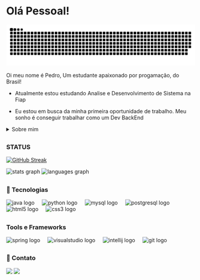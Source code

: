 # Olá Pessoal!

<img src="https://raw.githubusercontent.com/Pedro-Henrique3216/Pedro-Henrique3216/output/snake.svg" alt="Snake animation" />

<p>
  Oi meu nome é Pedro, Um estudante apaixonado por progamação, do Brasil!

  - Atualmente estou estudando Analise e Desenvolvimento de Sistema na Fiap
    
  - Eu estou em busca da minha primeira oportunidade de trabalho. Meu sonho é conseguir trabalhar como um Dev BackEnd
</p>

<details>
  <summary>Sobre mim</summary>

  - Eu tenho 18 anos, moro no Brasil, Eu fiz alguns cursos de python e java, tenho um pouco de conhecimento do FrameWork SpringBoot e atualmente estou fazendo um curso de SQL e conhecendo o basico de html e css na faculdade.
    
  - Eu gosto de jogar no computador e no video games, gosto de ver series, animes e filmes, e gosto de jogar bola
     
</details>

  ##

### STATUS
[![GitHub Streak](https://github-readme-streak-stats.herokuapp.com?user=Pedro-Henrique3216&theme=dark)](https://git.io/streak-stats)

<div>
  <img src="https://github-readme-stats.vercel.app/api?username=Pedro-Henrique3216&hide_title=false&hide_rank=false&show_icons=true&include_all_commits=true&count_private=true&disable_animations=false&theme=dark&locale=en&hide_border=false" height="150" alt="stats graph"  />
  <img src="https://github-readme-stats.vercel.app/api/top-langs?username=Pedro-Henrique3216&locale=en&hide_title=false&layout=compact&card_width=320&langs_count=5&theme=dark&hide_border=false" height="150" alt="languages graph"  />
</div>

  ##

### 🚀 Tecnologias  

<div align="left">
  <img src="https://cdn.jsdelivr.net/gh/devicons/devicon/icons/java/java-original.svg" height="40" alt="java logo"  />
  <img width="12" />
  <img src="https://cdn.jsdelivr.net/gh/devicons/devicon/icons/python/python-original.svg" height="40" alt="python logo"  />
  <img width="12" />
  <img src="https://cdn.jsdelivr.net/gh/devicons/devicon/icons/mysql/mysql-original.svg" height="40" alt="mysql logo"  />
  <img width="12" />
  <img src="https://cdn.jsdelivr.net/gh/devicons/devicon/icons/postgresql/postgresql-original.svg" height="40" alt="postgresql logo"  />
  <img width="12" />
  <img src="https://cdn.jsdelivr.net/gh/devicons/devicon/icons/html5/html5-original.svg" height="40" alt="html5 logo"  />
  <img width="12" />
  <img src="https://cdn.jsdelivr.net/gh/devicons/devicon/icons/css3/css3-original.svg" height="40" alt="css3 logo"  />
</div>

  ##

### Tools e Frameworks
<div align="left">
  <img src="https://cdn.jsdelivr.net/gh/devicons/devicon/icons/spring/spring-original.svg" height="40" alt="spring logo"  />
  <img width="12" />
  <img src="https://cdn.jsdelivr.net/gh/devicons/devicon/icons/visualstudio/visualstudio-plain.svg" height="40" alt="visualstudio logo"  />
  <img width="12" />
  <img src="https://cdn.jsdelivr.net/gh/devicons/devicon/icons/intellij/intellij-original.svg" height="40" alt="intellij logo"  />
  <img width="12" />
  <img src="https://cdn.jsdelivr.net/gh/devicons/devicon/icons/git/git-original.svg" height="40" alt="git logo"  />
</div>

  ##

 ### 💬 Contato
 
<div> 
  <a href = "mailto:ph6704938@gmail.com"><img src="https://img.shields.io/badge/-Gmail-%23333?style=for-the-badge&logo=gmail&logoColor=white" target="_blank"></a>
  <a href="https://www.linkedin.com/in/pedro-henrique-111978265" target="_blank"><img src="https://img.shields.io/badge/-LinkedIn-%230077B5?style=for-the-badge&logo=linkedin&logoColor=white" target="_blank"></a> 
</div>

<br clear="both">

<!--
**Pedro-Henrique3216/Pedro-Henrique3216** is a ✨ _special_ ✨ repository because its `README.md` (this file) appears on your GitHub profile.

Here are some ideas to get you started:

- 🔭 I’m currently working on ...
- 🌱 I’m currently learning ...
- 👯 I’m looking to collaborate on ...
- 🤔 I’m looking for help with ...
- 💬 Ask me about ...
- 📫 How to reach me: ...
- 😄 Pronouns: ...
- ⚡ Fun fact: ...
-->
